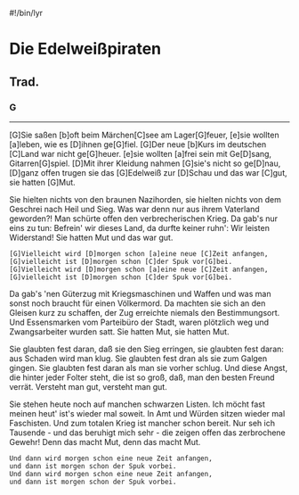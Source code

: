 #!/bin/lyr
# Die Edelweißpiraten
## Trad.
### G

---


[G]Sie saßen [b]oft beim Märchen[C]see am Lager[G]feuer,
[e]sie wollten [a]leben, wie es [D]ihnen ge[G]fiel.
[G]Der neue [b]Kurs im deutschen [C]Land war nicht ge[G]heuer.
[e]sie wollten [a]frei sein mit Ge[D]sang, Gitarren[G]spiel.
[D]Mit ihrer Kleidung nahmen [G]sie's nicht so ge[D]nau,
[D]ganz offen trugen sie das [G]Edelweiß zur [D]Schau
und das war [C]gut, sie hatten [G]Mut.


Sie hielten nichts von den braunen Nazihorden,
sie hielten nichts von dem Geschrei nach Heil und Sieg.
Was war denn nur aus ihrem Vaterland geworden?!
Man schürte offen den verbrecherischen Krieg.
Da gab's nur eins zu tun: Befrein' wir dieses Land,
da durfte keiner ruhn': Wir leisten Widerstand!
Sie hatten Mut und das war gut.



    [G]Vielleicht wird [D]morgen schon [a]eine neue [C]Zeit anfangen,
    [G]vielleicht ist [D]morgen schon [C]der Spuk vor[G]bei.
    [G]Vielleicht wird [D]morgen schon [a]eine neue [C]Zeit anfangen,
    [G]vielleicht ist [D]morgen schon [C]der Spuk vor[G]bei.


Da gab's 'nen Güterzug mit Kriegsmaschinen und Waffen
und was man sonst noch braucht für einen Völkermord.
Da machten sie sich an den Gleisen kurz zu schaffen,
der Zug erreichte niemals den Bestimmungsort.
Und Essensmarken vom Parteibüro der Stadt,
waren plötzlich weg und Zwangsarbeiter wurden satt.
Sie hatten Mut, sie hatten Mut.


Sie glaubten fest daran, daß sie den Sieg erringen,
sie glaubten fest daran: aus Schaden wird man klug.
Sie glaubten fest dran als sie zum Galgen gingen.
Sie glaubten fest daran als man sie vorher schlug.
Und diese Angst, die hinter jeder Folter steht,
die ist so groß, daß, man den besten Freund verrät.
Versteht man gut, versteht man gut.


Sie stehen heute noch auf manchen schwarzen Listen.
Ich möcht fast meinen heut' ist's wieder mal soweit.
In Amt und Würden sitzen wieder mal Faschisten.
Und zum totalen Krieg ist mancher schon bereit.
Nur seh ich Tausende - und das beruhigt mich sehr -
die zeigen offen das zerbrochene Gewehr!
Denn das macht Mut, denn das macht Mut.


    Und dann wird morgen schon eine neue Zeit anfangen,
    und dann ist morgen schon der Spuk vorbei.
    Und dann wird morgen schon eine neue Zeit anfangen,
    und dann ist morgen schon der Spuk vorbei.